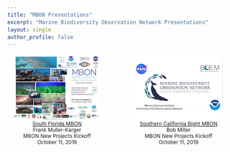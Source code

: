 ```yaml
---
title: "MBON Presentations"
excerpt: "Marine Biodiversity Observation Network Presentations"
layout: single
author_profile: false
---
```


<div style="width:45%; float:left; text-align:center; font-size: smaller;">
<a href="https://usf.box.com/s/1lgwavlh1yq1gx19r1188l0v9fun317h" target="_blank"><img src="/images/mbon_fmk_20191011.png"><br>
South Florida MBON</a><br>
Frank Muller-Karger<br>  
MBON New Projects Kickoff<br> 
October 11, 2019

</div>

<div style="width:45%; float:right; text-align:center; font-size: smaller;">
<a href="../assets/MBON_kickoff_SCB.pdf" target="_blank"><img src="/images/mbon_bm_20191011.png"><br>
Southern California Bight MBON</a><br>
Bob Miller<br>  
MBON New Projects Kickoff<br> 
October 11, 2019

</div>

<div style="clear: both;"></div>
